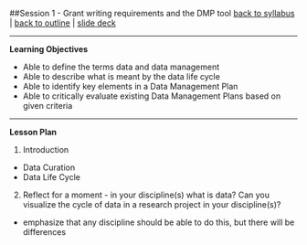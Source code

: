 ##Session 1 - Grant writing requirements and the DMP tool
[back to syllabus](../syllabus.md) | [back to outline](../session01.md) | [slide deck](../slides/slides01.html)

---

**Learning Objectives**  

  - Able to define the terms data and data management
  - Able to describe what is meant by the data life cycle
  - Able to identify key elements in a Data Management Plan
  - Able to critically evaluate existing Data Management Plans based on given criteria

---

**Lesson Plan**  

1. Introduction
  - Data Curation
  - Data Life Cycle
2. Reflect for a moment - in your discipline(s) what is data? Can you visualize the cycle of data in a research project in your discipline(s)?
  - emphasize that any discipline should be able to do this, but there will be differences

